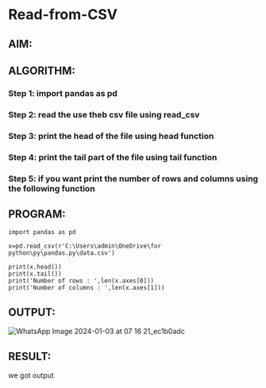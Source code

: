 # Read-from-CSV

## AIM:

## ALGORITHM:
### Step 1: import pandas as pd
### Step 2: read the use theb csv file using read_csv
### Step 3: print the head of the file using head function
### Step 4: print the tail part of the file using tail function
### Step 5: if you want print the number of rows and columns using the following function  

## PROGRAM:
~~~
import pandas as pd

x=pd.read_csv(r'C:\Users\admin\OneDrive\for python\py\pandas.py\data.csv')

print(x.head())
print(x.tail())
print('Number of rows : ',len(x.axes[0]))
print('Number of columns : ',len(x.axes[1]))
~~~

## OUTPUT:
![WhatsApp Image 2024-01-03 at 07 16 21_ec1b0adc](https://github.com/Pandurusomu/Read-from-CSV/assets/148988619/4325978f-76c1-475c-942f-5cbaab059867)


## RESULT:
we got output


